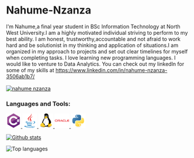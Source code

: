 # Nahume-Nzanza

l'm Nahume,a final year student in BSc Information Technology at North West University.I am a highly motivated individual striving to perform to my best ability. I am honest, trustworthy,accountable and not afraid to work hard and be solutionist in my thinking and application of situations.I am organized in my approach to projects and set out clear timelines for myself when completing tasks. I love learning new programming languages. I would like to venture to Data Analytics. You can check out my linkedln for some of my skills at https://www.linkedin.com/in/nahume-nzanza-3506ab1b7/




<p align="left">
<a href="https://linkedin.com/in/nahume nzanza" target="blank"><img align="center" src="https://raw.githubusercontent.com/rahuldkjain/github-profile-readme-generator/master/src/images/icons/Social/linked-in-alt.svg" alt="nahume nzanza" height="30" width="40" /></a>
</p>

<h3 align="left">Languages and Tools:</h3>
<p align="left"> <a href="https://www.w3schools.com/cs/" target="_blank" rel="noreferrer"> <img src="https://raw.githubusercontent.com/devicons/devicon/master/icons/csharp/csharp-original.svg" alt="csharp" width="40" height="40"/> </a> <a href="https://www.java.com" target="_blank" rel="noreferrer"> <img src="https://raw.githubusercontent.com/devicons/devicon/master/icons/java/java-original.svg" alt="java" width="40" height="40"/> </a> <a href="https://www.linux.org/" target="_blank" rel="noreferrer"> <img src="https://raw.githubusercontent.com/devicons/devicon/master/icons/linux/linux-original.svg" alt="linux" width="40" height="40"/> </a> <a href="https://www.oracle.com/" target="_blank" rel="noreferrer"> <img src="https://raw.githubusercontent.com/devicons/devicon/master/icons/oracle/oracle-original.svg" alt="oracle" width="40" height="40"/> </a> <a href="https://www.python.org" target="_blank" rel="noreferrer"> <img src="https://raw.githubusercontent.com/devicons/devicon/master/icons/python/python-original.svg" alt="python" width="40" height="40"/> </a> </p>




[![Github stats](https://github-readme-stats.vercel.app/api?username=nahume24)](https://github.com/nahume24-readme-stats)


![Top languages](https://github-readme-stats.vercel.app/api/top-langs/?username=nahume24&show_icons=true&theme=radical)

